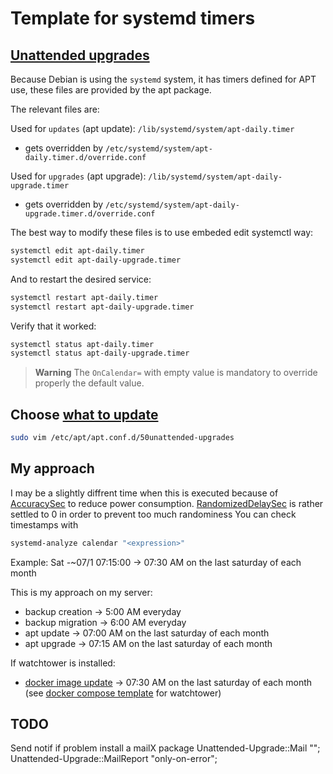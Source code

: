 # Template for systemd timers

## [Unattended upgrades](https://wiki.debian.org/UnattendedUpgrades)

Because Debian is using the `systemd` system, it has timers defined for APT use, these files are provided by the apt package.

The relevant files are:

Used for `updates` (apt update): `/lib/systemd/system/apt-daily.timer`

- gets overridden by `/etc/systemd/system/apt-daily.timer.d/override.conf`
  
Used for `upgrades` (apt upgrade): `/lib/systemd/system/apt-daily-upgrade.timer`

- gets overridden by `/etc/systemd/system/apt-daily-upgrade.timer.d/override.conf`

The best way to modify these files is to use embeded edit systemctl way:

```bash
systemctl edit apt-daily.timer
systemctl edit apt-daily-upgrade.timer
```

And to restart the desired service:

```bash
systemctl restart apt-daily.timer
systemctl restart apt-daily-upgrade.timer
```

Verify that it worked:

```bash
systemctl status apt-daily.timer
systemctl status apt-daily-upgrade.timer
```

> **Warning**
> The `OnCalendar=` with empty value is mandatory to override properly the default value.

## Choose [what to update](https://wiki.debian.org/fr/unattended-upgrades)

```bash
sudo vim /etc/apt/apt.conf.d/50unattended-upgrades
```

## My approach

I may be a slightly diffrent time when this is executed because of [AccuracySec](https://man.archlinux.org/man/systemd.timer.5) to reduce power consumption.
[RandomizedDelaySec](https://man.archlinux.org/man/systemd.timer.5) is rather settled to 0 in order to prevent too much randominess
You can check timestamps with

```bash
systemd-analyze calendar "<expression>"
```
Example:
Sat *-*~07/1 07:15:00 -> 07:30 AM on the last saturday of each month


This is my approach on my server:
- backup creation -> 5:00 AM everyday
- backup migration -> 6:00 AM everyday
- apt update -> 07:00 AM on the last saturday of each month
- apt upgrade -> 07:15 AM on the last saturday of each month

If watchtower is installed:

- [docker image update](https://github.com/containrrr/watchtower) -> 07:30 AM on the last saturday of each month (see [docker compose template](https://github.com/moniika21/docker-compose-template/blob/main/watchtower/docker-compose.yaml) for watchtower)

## TODO

Send notif if problem
install a mailX package
Unattended-Upgrade::Mail "";
Unattended-Upgrade::MailReport "only-on-error";
